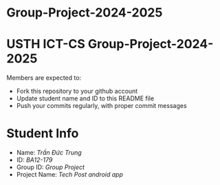 # Group-Project-2024-2025
USTH ICT-CS Group-Project-2024-2025
=====================================================

Members are expected to:

* Fork this repository to your github account
* Update student name and ID to this README file
* Push your commits regularly, with proper commit messages

Student Info
=======================

* Name: *Trần Đức Trung*
* ID: *BA12-179*
* Group ID: *Group Project*
* Project Name: *Tech Post android app*
